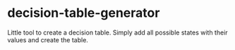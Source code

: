 # decision-table-generator
Little tool to create a decision table. Simply add all possible states with their values and create the table.
